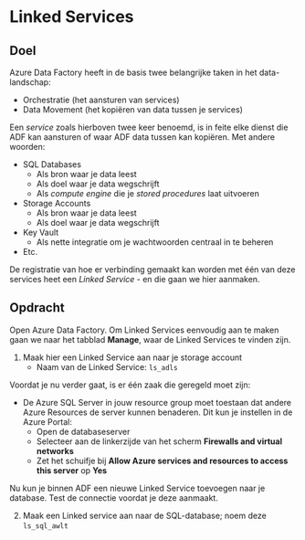# Linked Services

## Doel

Azure Data Factory heeft in de basis twee belangrijke taken in het data-landschap:

* Orchestratie (het aansturen van services)
* Data Movement (het kopiëren van data tussen je services)

Een *service* zoals hierboven twee keer benoemd, is in feite elke dienst die ADF kan aansturen of waar ADF data tussen kan kopiëren. Met andere woorden:

* SQL Databases
  * Als bron waar je data leest
  * Als doel waar je data wegschrijft
  * Als *compute engine* die je *stored procedures* laat uitvoeren
* Storage Accounts
  * Als bron waar je data leest
  * Als doel waar je data wegschrijft
* Key Vault
  * Als nette integratie om je wachtwoorden centraal in te beheren
* Etc.

De registratie van hoe er verbinding gemaakt kan worden met één van deze services heet een *Linked Service* - en die gaan we hier aanmaken.

## Opdracht

Open Azure Data Factory. Om Linked Services eenvoudig aan te maken gaan we naar het tabblad **Manage**, waar de Linked Services te vinden zijn.

1. Maak hier een Linked Service aan naar je storage account
   * Naam van de Linked Service: `ls_adls`

Voordat je nu verder gaat, is er één zaak die geregeld moet zijn:

* De Azure SQL Server in jouw resource group moet toestaan dat andere Azure Resources de server kunnen benaderen. Dit kun je instellen in de Azure Portal:
  * Open de databaseserver
  * Selecteer aan de linkerzijde van het scherm **Firewalls and virtual networks**
  * Zet het schuifje bij **Allow Azure services and resources to access this server** op **Yes**

Nu kun je binnen ADF een nieuwe Linked Service toevoegen naar je database. Test de connectie voordat je deze aanmaakt.

2. Maak een Linked service aan naar de SQL-database; noem deze `ls_sql_awlt`
